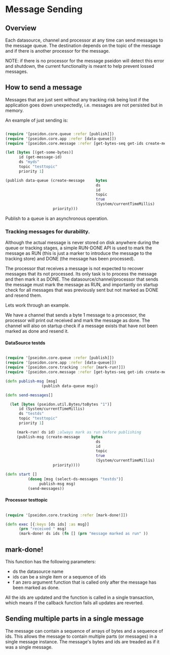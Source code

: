 # Message Sending

## Overview

Each datasource, channel and processor at any time can send messages to the message queue.
The destination depends on the topic of the message and if there is another processor for the message.

NOTE: if there is no processor for the message pseidon will detect this error and shutdown, the current functionality
is meant to help prevent lossed messages.

## How to send a message

Messages that are just sent without any tracking risk being lost if the application goes down unexpectedly, i.e. messages are not persisted but in memory.

An example of just sending is:

```clojure

(require '[pseidon.core.queue :refer [publish]])
(require '[pseidon.core.app :refer [data-queue]])
(require '[pseidon.core.message :refer [get-bytes-seq get-ids create-message]])

(let [bytes [(get-some-bytes)] 
      id (get-message-id)
      ds "myds"
      topic "testtopic"
      priority 1]

(publish data-queue (create-message     bytes
                                        ds
                                        id
                                        topic 
                                        true 
                                        (System/currentTimeMillis) 
                     priority)))    
```

Publish to a queue is an asynchronous operation.

### Tracking messages for durability.

Although the actual message is never stored on disk anywhere during the queue or tracking stages, a simple RUN-DONE API is used to mark the message as
RUN (this is just a marker to introduce the message to the tracking store) and DONE (the message has been processed). 

The processor that receives a message is not expected to recover messages that its not processed. Its only task is to process the message and then mark it as DONE.
The datasource/channel/processor that sends the message must mark the message as RUN, and importantly on startup check for all messages that was previously sent but not marked as DONE and resend them. 

Lets work through an example.

We have a channel that sends a byte 1 message to a processor, the processor will print out received and mark the message as done. 
The channel will also on startup check if a message exists that have not been marked as done and resend it.


#### DataSource testds

```clojure

(require '[pseidon.core.queue :refer [publish]])
(require '[pseidon.core.app :refer [data-queue]])
(require '[pseidon.core.tracking :refer [mark-run!]])
(require '[pseidon.core.message :refer [get-bytes-seq get-ids create-message]])

(defn publish-msg [msg]
                (publish data-queue msg))

(defn send-messages[]

  (let [bytes (pseidon.util.Bytes/toBytes "1")] 
      id (System/currentTimeMillis)
      ds "testds"
      topic "testtopic"
      priority 1]

     (mark-run! ds id) ;always mark as run before publishing
     (publish-msg (create-message     bytes
                                        ds
                                        id
                                        topic 
                                        true 
                                        (System/currentTimeMillis) 
                     priority))))

(defn start []
          (doseq [msg (select-ds-messages "testds")]
               publish-msg msg)
          (send-messages))


```

#### Processor testtopic


````clojure

(require '[pseidon.core.tracking :refer [mark-done!]])

(defn exec [{:keys [ds ids] :as msg}]
      (prn "received " msg)
      (mark-done! ds ids (fn [] (prn "message marked as run" ))

````


## mark-done!

This function has the following parameters:

* ds the datasource name
* ids can be a single item or a sequence of ids
* f an zero argument function that is called only after the message has been marked as done.

All the ids are updated and the function is called in a single transaction, which means if the callback function fails all updates are reverted.


## Sending multiple parts in a single message

The message can contain a sequence of arrays of bytes and a sequence of ids. 
This allows the message to contain multiple parts (or messages) in a single message instance.
The message's bytes and ids are treaded as if it was a single message.




